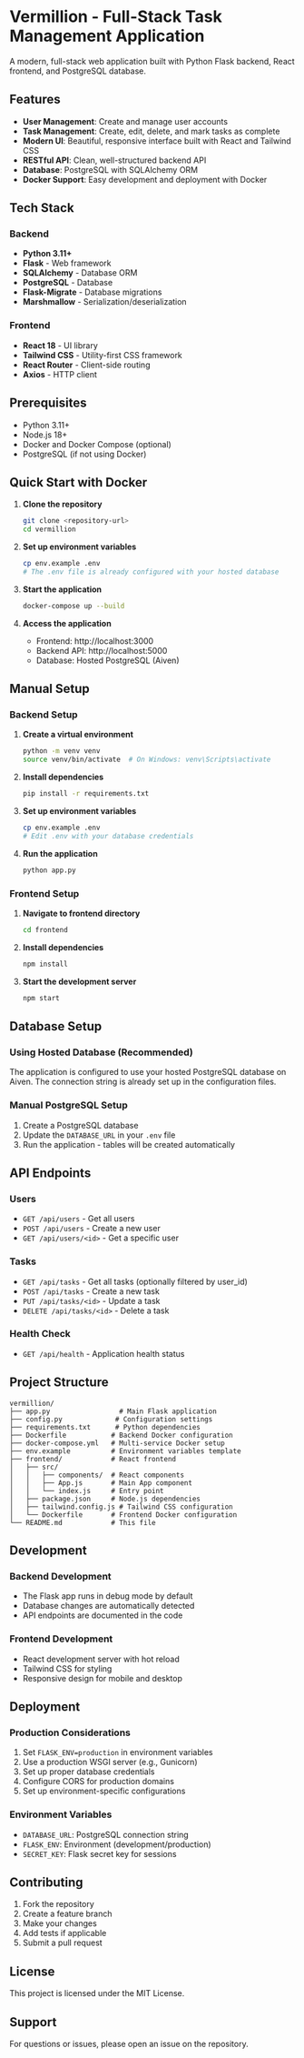 # Vermillion - Full-Stack Task Management Application

A modern, full-stack web application built with Python Flask backend, React frontend, and PostgreSQL database.

## Features

- **User Management**: Create and manage user accounts
- **Task Management**: Create, edit, delete, and mark tasks as complete
- **Modern UI**: Beautiful, responsive interface built with React and Tailwind CSS
- **RESTful API**: Clean, well-structured backend API
- **Database**: PostgreSQL with SQLAlchemy ORM
- **Docker Support**: Easy development and deployment with Docker

## Tech Stack

### Backend
- **Python 3.11+**
- **Flask** - Web framework
- **SQLAlchemy** - Database ORM
- **PostgreSQL** - Database
- **Flask-Migrate** - Database migrations
- **Marshmallow** - Serialization/deserialization

### Frontend
- **React 18** - UI library
- **Tailwind CSS** - Utility-first CSS framework
- **React Router** - Client-side routing
- **Axios** - HTTP client

## Prerequisites

- Python 3.11+
- Node.js 18+
- Docker and Docker Compose (optional)
- PostgreSQL (if not using Docker)

## Quick Start with Docker

1. **Clone the repository**
   ```bash
   git clone <repository-url>
   cd vermillion
   ```

2. **Set up environment variables**
   ```bash
   cp env.example .env
   # The .env file is already configured with your hosted database
   ```

3. **Start the application**
   ```bash
   docker-compose up --build
   ```

4. **Access the application**
   - Frontend: http://localhost:3000
   - Backend API: http://localhost:5000
   - Database: Hosted PostgreSQL (Aiven)

## Manual Setup

### Backend Setup

1. **Create a virtual environment**
   ```bash
   python -m venv venv
   source venv/bin/activate  # On Windows: venv\Scripts\activate
   ```

2. **Install dependencies**
   ```bash
   pip install -r requirements.txt
   ```

3. **Set up environment variables**
   ```bash
   cp env.example .env
   # Edit .env with your database credentials
   ```

4. **Run the application**
   ```bash
   python app.py
   ```

### Frontend Setup

1. **Navigate to frontend directory**
   ```bash
   cd frontend
   ```

2. **Install dependencies**
   ```bash
   npm install
   ```

3. **Start the development server**
   ```bash
   npm start
   ```

## Database Setup

### Using Hosted Database (Recommended)
The application is configured to use your hosted PostgreSQL database on Aiven. The connection string is already set up in the configuration files.

### Manual PostgreSQL Setup
1. Create a PostgreSQL database
2. Update the `DATABASE_URL` in your `.env` file
3. Run the application - tables will be created automatically

## API Endpoints

### Users
- `GET /api/users` - Get all users
- `POST /api/users` - Create a new user
- `GET /api/users/<id>` - Get a specific user

### Tasks
- `GET /api/tasks` - Get all tasks (optionally filtered by user_id)
- `POST /api/tasks` - Create a new task
- `PUT /api/tasks/<id>` - Update a task
- `DELETE /api/tasks/<id>` - Delete a task

### Health Check
- `GET /api/health` - Application health status

## Project Structure

```
vermillion/
├── app.py                 # Main Flask application
├── config.py             # Configuration settings
├── requirements.txt      # Python dependencies
├── Dockerfile           # Backend Docker configuration
├── docker-compose.yml   # Multi-service Docker setup
├── env.example          # Environment variables template
├── frontend/            # React frontend
│   ├── src/
│   │   ├── components/  # React components
│   │   ├── App.js       # Main App component
│   │   └── index.js     # Entry point
│   ├── package.json     # Node.js dependencies
│   ├── tailwind.config.js # Tailwind CSS configuration
│   └── Dockerfile       # Frontend Docker configuration
└── README.md            # This file
```

## Development

### Backend Development
- The Flask app runs in debug mode by default
- Database changes are automatically detected
- API endpoints are documented in the code

### Frontend Development
- React development server with hot reload
- Tailwind CSS for styling
- Responsive design for mobile and desktop

## Deployment

### Production Considerations
1. Set `FLASK_ENV=production` in environment variables
2. Use a production WSGI server (e.g., Gunicorn)
3. Set up proper database credentials
4. Configure CORS for production domains
5. Set up environment-specific configurations

### Environment Variables
- `DATABASE_URL`: PostgreSQL connection string
- `FLASK_ENV`: Environment (development/production)
- `SECRET_KEY`: Flask secret key for sessions

## Contributing

1. Fork the repository
2. Create a feature branch
3. Make your changes
4. Add tests if applicable
5. Submit a pull request

## License

This project is licensed under the MIT License.

## Support

For questions or issues, please open an issue on the repository.
